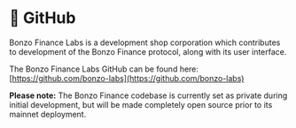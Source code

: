 # 👾 GitHub

Bonzo Finance Labs is a development shop corporation which contributes to development of the Bonzo Finance protocol, along with its user interface.

The Bonzo Finance Labs GitHub can be found here: [https://github.com/bonzo-labs](https://github.com/bonzo-labs)

**Please note:** The Bonzo Finance codebase is currently set as private during initial development, but will be made completely open source prior to its mainnet deployment.
